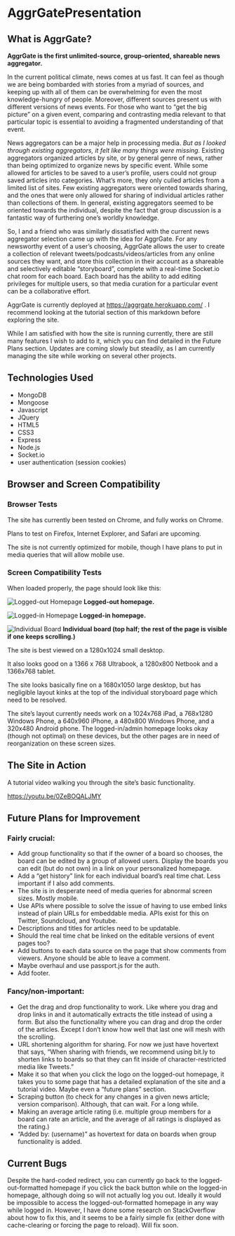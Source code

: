 # AggrGatePresentation

## What is AggrGate?

**AggrGate is the first unlimited-source, group-oriented, shareable news aggregator.**

In the current political climate, news comes at us fast. It can feel as though we are being bombarded with stories from a myriad of sources, and keeping up with all of them can be overwhelming for even the most knowledge-hungry of people. Moreover, different sources present us with different versions of news events. For those who want to “get the big picture” on a given event, comparing and contrasting media relevant to that particular topic is essential to avoiding a fragmented understanding of that event. 

News aggregators can be a major help in processing media. *But as I looked through existing aggregators, it felt like many things were missing.* Existing aggregators organized articles by site, or by general genre of news, rather than being optimized to organize news by specific event. While some allowed for articles to be saved to a user’s profile, users could not group saved articles into categories. What’s more, they only culled articles from a limited list of sites. Few existing aggregators were oriented towards sharing, and the ones that were only allowed for sharing of individual articles rather than collections of them. In general, existing aggregators seemed to be oriented towards the individual, despite the fact that group discussion is a fantastic way of furthering one’s worldly knowledge. 

So, I and a friend who was similarly dissatisfied with the current news aggregator selection came up with the idea for AggrGate. For any newsworthy event of a user’s choosing, AggrGate allows the user to create a collection of relevant tweets/podcasts/videos/articles from any online sources they want, and store this collection in their account as a shareable and selectively editable “storyboard”, complete with a real-time Socket.io chat room for each board. Each board has the ability to add editing privileges for multiple users, so that media curation for a particular event can be a collaborative effort.  

AggrGate is currently deployed at https://aggrgate.herokuapp.com/ . I recommend looking at the tutorial section of this markdown before exploring the site. 

While I am satisfied with how the site is running currently, there are still many features I wish to add to it, which you can find detailed in the Future Plans section. Updates are coming slowly but steadily, as I am currently managing the site while working on several other projects. 


## Technologies Used

* MongoDB 
* Mongoose
* Javascript
* JQuery
* HTML5
* CSS3
* Express
* Node.js
* Socket.io
* user authentication (session cookies)

## Browser and Screen Compatibility

### Browser Tests

The site has currently been tested on Chrome, and fully works on Chrome.

Plans to test on Firefox, Internet Explorer, and Safari are upcoming. 

The site is not currently optimized for mobile, though I have plans to put in media queries that will allow mobile use.

### Screen Compatibility Tests

When loaded properly, the page should look like this:

![Logged-out Homepage](/public/assets/images/loggedouthomepage.JPG)
**Logged-out homepage.**

![Logged-in Homepage](/public/assets/images/loggedinhomepage.JPG)
**Logged-in homepage.**

![Individual Board](/public/assets/images/indboardbig.JPG)
**Individual board (top half; the rest of the page is visible if one keeps scrolling.)**

The site is best viewed on a 1280x1024 small desktop. 

It also looks good on a 1366 x 768 Ultrabook, a 1280x800 Netbook and a 1366x768 tablet.

The site looks basically fine on a 1680x1050 large desktop, but has negligible layout kinks at the top of the individual storyboard page which need to be resolved.

The site’s layout currently needs work on a 1024x768 iPad, a 768x1280 Windows Phone, a 640x960 iPhone, a 480x800 Windows Phone, and a 320x480 Android phone. The logged-in/admin homepage looks okay (though not optimal) on these devices, but the other pages are in need of reorganization on these screen sizes. 

## The Site in Action

A tutorial video walking you through the site’s basic functionality.

https://youtu.be/0ZeBOQALJMY

## Future Plans for Improvement

### Fairly crucial:

* Add group functionality so that if the owner of a board so chooses, the board can be edited by a group of allowed users. Display the boards you can edit (but do not own) in a link on your personalized homepage.
* Add a “get history” link for each individual board’s real time chat. Less important if I also add comments.
* The site is in desperate need of media queries for abnormal screen sizes. Mostly mobile.
* Use APIs where possible to solve the issue of having to use embed links instead of plain URLs for embeddable media. APIs exist for this on Twitter, Soundcloud, and Youtube.
* Descriptions and titles for articles need to be updatable. 
* Should the real time chat be linked on the editable versions of event pages too? 
* Add buttons to each data source on the page that show comments from viewers. Anyone should be able to leave a comment.
* Maybe overhaul and use passport.js for the auth. 
* Add footer.

### Fancy/non-important:

* Get the drag and drop functionality to work. Like where you drag and drop links in and it automatically extracts the title instead of using a form. But also the functionality where you can drag and drop the order of the articles. Except I don’t know how well that last one will mesh with the scrolling.
* URL shortening algorithm for sharing. For now we just have hovertext that says, “When sharing with friends, we recommend using bit.ly to shorten links to boards so that they can fit inside of character-restricted media like Tweets.” 
* Make it so that when you click the logo on the logged-out homepage, it takes you to some page that has a detailed explanation of the site and a tutorial video. Maybe even a “future plans” section.
* Scraping button (to check for any changes in a given news article; version comparison). Although, that can wait. For a long while.
* Making an average article rating (i.e. multiple group members for a board can rate an article, and the average of all ratings is displayed as the rating.)
* “Added by: (username)” as hovertext for data on boards when group functionality is added.

## Current Bugs

Despite the hard-coded redirect, you can currently go back to the logged-out-formatted homepage if you click the back button while on the logged-in homepage, although doing so will not actually log you out. Ideally it would be impossible to access the logged-out-formatted homepage in any way while logged in. However, I have done some research on StackOverflow about how to fix this, and it seems to be a fairly simple fix (either done with cache-clearing or forcing the page to reload). Will fix soon.
